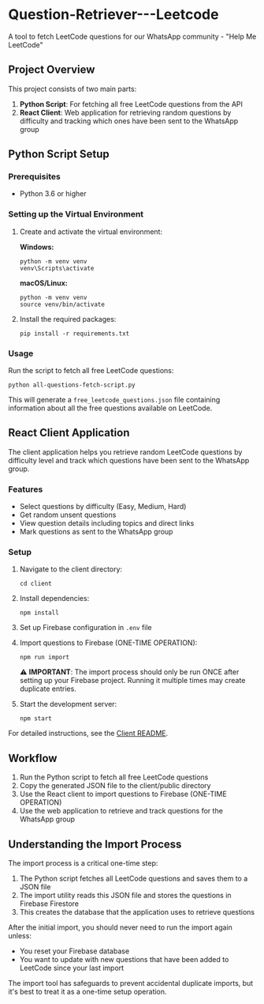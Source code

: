 # Question-Retriever---Leetcode
A tool to fetch LeetCode questions for our WhatsApp community - "Help Me LeetCode"

## Project Overview

This project consists of two main parts:
1. **Python Script**: For fetching all free LeetCode questions from the API
2. **React Client**: Web application for retrieving random questions by difficulty and tracking which ones have been sent to the WhatsApp group

## Python Script Setup

### Prerequisites
- Python 3.6 or higher

### Setting up the Virtual Environment
1. Create and activate the virtual environment:
   
   **Windows:**
   ```
   python -m venv venv
   venv\Scripts\activate
   ```
   
   **macOS/Linux:**
   ```
   python -m venv venv
   source venv/bin/activate
   ```

2. Install the required packages:
   ```
   pip install -r requirements.txt
   ```

### Usage
Run the script to fetch all free LeetCode questions:
```
python all-questions-fetch-script.py
```

This will generate a `free_leetcode_questions.json` file containing information about all the free questions available on LeetCode.

## React Client Application

The client application helps you retrieve random LeetCode questions by difficulty level and track which questions have been sent to the WhatsApp group.

### Features
- Select questions by difficulty (Easy, Medium, Hard)
- Get random unsent questions
- View question details including topics and direct links
- Mark questions as sent to the WhatsApp group

### Setup
1. Navigate to the client directory:
   ```
   cd client
   ```

2. Install dependencies:
   ```
   npm install
   ```

3. Set up Firebase configuration in `.env` file

4. Import questions to Firebase (ONE-TIME OPERATION):
   ```
   npm run import
   ```
   ⚠️ **IMPORTANT**: The import process should only be run ONCE after setting up your Firebase project. Running it multiple times may create duplicate entries.

5. Start the development server:
   ```
   npm start
   ```

For detailed instructions, see the [Client README](client/README.md).

## Workflow

1. Run the Python script to fetch all free LeetCode questions
2. Copy the generated JSON file to the client/public directory
3. Use the React client to import questions to Firebase (ONE-TIME OPERATION)
4. Use the web application to retrieve and track questions for the WhatsApp group

## Understanding the Import Process

The import process is a critical one-time step:

1. The Python script fetches all LeetCode questions and saves them to a JSON file
2. The import utility reads this JSON file and stores the questions in Firebase Firestore
3. This creates the database that the application uses to retrieve questions

After the initial import, you should never need to run the import again unless:
- You reset your Firebase database
- You want to update with new questions that have been added to LeetCode since your last import

The import tool has safeguards to prevent accidental duplicate imports, but it's best to treat it as a one-time setup operation.
